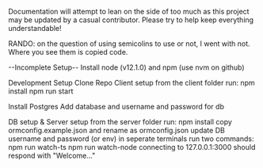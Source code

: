 Documentation will attempt to lean on the side of too much as this project may be updated by a casual contributor. Please try to help keep everything understandable!

RANDO: on the question of using semicolins to use or not, I went with not. Where you see them is copied code.

--Incomplete Setup--
Install node (v12.1.0) and npm (use nvm on github)

Development Setup
Clone Repo
Client setup
  from the client folder run:
    npm install
    npm run start

Install Postgres
  Add database and username and password for db

DB setup & Server setup
  from the server folder run:
    npm install
  copy ormconfig.example.json and rename as ormconfig.json
  update DB username and password (or env)
  in seperate terminals run two commands:
    npm run watch-ts
    npm run watch-node
  connecting to 127.0.0.1:3000 should respond with "Welcome..."
